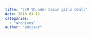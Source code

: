 ```yaml
---
title: "3/9 thunder basin girls bball"
date: 2018-03-12
categories: 
  - "archives"
author: "adviser"
---
```



